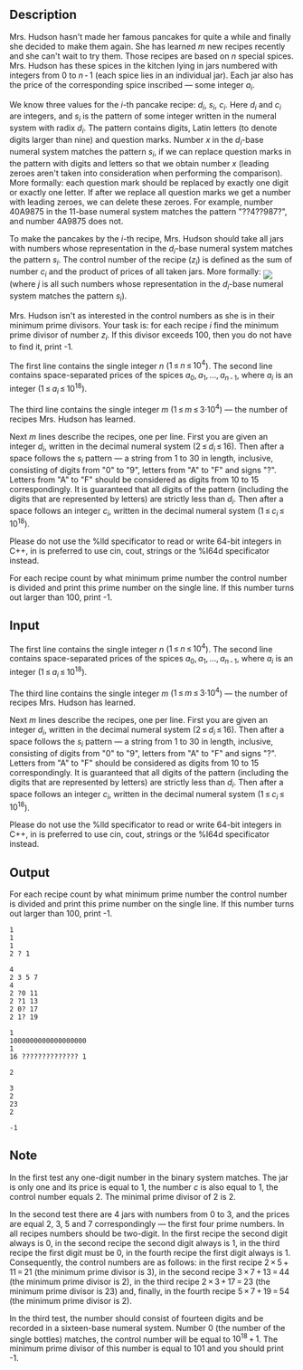 ## Description

<div><p>Mrs. Hudson hasn't made her famous pancakes for quite a while and finally she decided to make them again. She has learned <span class="tex-span"><i>m</i></span> new recipes recently and she can't wait to try them. Those recipes are based on <span class="tex-span"><i>n</i></span> special spices. Mrs. Hudson has these spices in the kitchen lying in jars <span class="tex-font-style-bf">numbered</span> with integers from <span class="tex-span">0</span> to <span class="tex-span"><i>n</i> - 1</span> (each spice lies in an individual jar). Each jar also has the <span class="tex-font-style-bf">price</span> of the corresponding spice inscribed — some integer <span class="tex-span"><i>a</i><sub class="lower-index"><i>i</i></sub></span>.</p><p>We know three values for the <span class="tex-span"><i>i</i></span>-th pancake recipe: <span class="tex-span"><i>d</i><sub class="lower-index"><i>i</i></sub></span>, <span class="tex-span"><i>s</i><sub class="lower-index"><i>i</i></sub></span>, <span class="tex-span"><i>c</i><sub class="lower-index"><i>i</i></sub></span>. Here <span class="tex-span"><i>d</i><sub class="lower-index"><i>i</i></sub></span> and <span class="tex-span"><i>c</i><sub class="lower-index"><i>i</i></sub></span> are integers, and <span class="tex-span"><i>s</i><sub class="lower-index"><i>i</i></sub></span> is the <span class="tex-font-style-underline">pattern</span> of some integer written in the numeral system with radix <span class="tex-span"><i>d</i><sub class="lower-index"><i>i</i></sub></span>. The pattern contains digits, Latin letters (to denote digits larger than nine) and question marks. Number <span class="tex-span"><i>x</i></span> in the <span class="tex-span"><i>d</i><sub class="lower-index"><i>i</i></sub></span>-base numeral system <span class="tex-font-style-underline">matches the pattern</span> <span class="tex-span"><i>s</i><sub class="lower-index"><i>i</i></sub></span>, if we can replace question marks in the pattern with digits and letters so that we obtain number <span class="tex-span"><i>x</i></span> (leading zeroes aren't taken into consideration when performing the comparison). More formally: each question mark should be replaced by exactly one digit or exactly one letter. If after we replace all question marks we get a number with leading zeroes, we can delete these zeroes. For example, number <span class="tex-font-style-tt">40A9875</span> in the <span class="tex-span">11</span>-base numeral system matches the pattern "<span class="tex-font-style-tt">??4??987?</span>", and number <span class="tex-font-style-tt">4A9875</span> does not.</p><p>To make the pancakes by the <span class="tex-span"><i>i</i></span>-th recipe, Mrs. Hudson should take all jars with <span class="tex-font-style-bf">numbers</span> whose representation in the <span class="tex-span"><i>d</i><sub class="lower-index"><i>i</i></sub></span>-base numeral system matches the pattern <span class="tex-span"><i>s</i><sub class="lower-index"><i>i</i></sub></span>. The <span class="tex-font-style-underline">control number</span> of the recipe (<span class="tex-span"><i>z</i><sub class="lower-index"><i>i</i></sub></span>) is defined as the sum of number <span class="tex-span"><i>c</i><sub class="lower-index"><i>i</i></sub></span> and the product of <span class="tex-font-style-bf">prices</span> of all taken jars. More formally: <img align="middle" class="tex-formula" src="file://GBaUJ4ou.png" style="max-width: 100.0%;max-height: 100.0%;"> (where <span class="tex-span"><i>j</i></span> is all such numbers whose representation in the <span class="tex-span"><i>d</i><sub class="lower-index"><i>i</i></sub></span>-base numeral system matches the pattern <span class="tex-span"><i>s</i><sub class="lower-index"><i>i</i></sub></span>).</p><p>Mrs. Hudson isn't as interested in the control numbers as she is in their minimum prime divisors. Your task is: for each recipe <span class="tex-span"><i>i</i></span> find the minimum prime divisor of number <span class="tex-span"><i>z</i><sub class="lower-index"><i>i</i></sub></span>. If this divisor exceeds <span class="tex-span">100</span>, then you do not have to find it, print -1.</p></div><div class="input-specification"><p>The first line contains the single integer <span class="tex-span"><i>n</i></span> (<span class="tex-span">1 ≤ <i>n</i> ≤ 10<sup class="upper-index">4</sup></span>). The second line contains space-separated prices of the spices <span class="tex-span"><i>a</i><sub class="lower-index">0</sub>, <i>a</i><sub class="lower-index">1</sub>, ..., <i>a</i><sub class="lower-index"><i>n</i> - 1</sub></span>, where <span class="tex-span"><i>a</i><sub class="lower-index"><i>i</i></sub></span> is an integer (<span class="tex-span">1 ≤ <i>a</i><sub class="lower-index"><i>i</i></sub> ≤ 10<sup class="upper-index">18</sup></span>).</p><p>The third line contains the single integer <span class="tex-span"><i>m</i></span> (<span class="tex-span">1 ≤ <i>m</i> ≤ 3·10<sup class="upper-index">4</sup></span>) — the number of recipes Mrs. Hudson has learned. </p><p>Next <span class="tex-span"><i>m</i></span> lines describe the recipes, one per line. First you are given an integer <span class="tex-span"><i>d</i><sub class="lower-index"><i>i</i></sub></span>, written in the decimal numeral system (<span class="tex-span">2 ≤ <i>d</i><sub class="lower-index"><i>i</i></sub> ≤ 16</span>). Then after a space follows the <span class="tex-span"><i>s</i><sub class="lower-index"><i>i</i></sub></span> pattern — a string from <span class="tex-span">1</span> to <span class="tex-span">30</span> in length, inclusive, consisting of digits from "<span class="tex-font-style-tt">0</span>" to "<span class="tex-font-style-tt">9</span>", letters from "<span class="tex-font-style-tt">A</span>" to "<span class="tex-font-style-tt">F</span>" and signs "<span class="tex-font-style-tt">?</span>". Letters from "<span class="tex-font-style-tt">A</span>" to "<span class="tex-font-style-tt">F</span>" should be considered as digits from <span class="tex-span">10</span> to <span class="tex-span">15</span> correspondingly. It is guaranteed that all digits of the pattern (including the digits that are represented by letters) are strictly less than <span class="tex-span"><i>d</i><sub class="lower-index"><i>i</i></sub></span>. Then after a space follows an integer <span class="tex-span"><i>c</i><sub class="lower-index"><i>i</i></sub></span>, written in the decimal numeral system (<span class="tex-span">1 ≤ <i>c</i><sub class="lower-index"><i>i</i></sub> ≤ 10<sup class="upper-index">18</sup></span>).</p><p>Please do not use the <span class="tex-font-style-tt">%lld</span> specificator to read or write 64-bit integers in С++, in is preferred to use <span class="tex-font-style-tt">cin</span>, <span class="tex-font-style-tt">cout</span>, strings or the <span class="tex-font-style-tt">%I64d</span> specificator instead.</p></div><div class="output-specification"><p>For each recipe count by what minimum prime number the control number is divided and print this prime number on the single line. If this number turns out larger than <span class="tex-span">100</span>, print -1.</p></div>

## Input

<p>The first line contains the single integer <span class="tex-span"><i>n</i></span> (<span class="tex-span">1 ≤ <i>n</i> ≤ 10<sup class="upper-index">4</sup></span>). The second line contains space-separated prices of the spices <span class="tex-span"><i>a</i><sub class="lower-index">0</sub>, <i>a</i><sub class="lower-index">1</sub>, ..., <i>a</i><sub class="lower-index"><i>n</i> - 1</sub></span>, where <span class="tex-span"><i>a</i><sub class="lower-index"><i>i</i></sub></span> is an integer (<span class="tex-span">1 ≤ <i>a</i><sub class="lower-index"><i>i</i></sub> ≤ 10<sup class="upper-index">18</sup></span>).</p><p>The third line contains the single integer <span class="tex-span"><i>m</i></span> (<span class="tex-span">1 ≤ <i>m</i> ≤ 3·10<sup class="upper-index">4</sup></span>) — the number of recipes Mrs. Hudson has learned. </p><p>Next <span class="tex-span"><i>m</i></span> lines describe the recipes, one per line. First you are given an integer <span class="tex-span"><i>d</i><sub class="lower-index"><i>i</i></sub></span>, written in the decimal numeral system (<span class="tex-span">2 ≤ <i>d</i><sub class="lower-index"><i>i</i></sub> ≤ 16</span>). Then after a space follows the <span class="tex-span"><i>s</i><sub class="lower-index"><i>i</i></sub></span> pattern — a string from <span class="tex-span">1</span> to <span class="tex-span">30</span> in length, inclusive, consisting of digits from "<span class="tex-font-style-tt">0</span>" to "<span class="tex-font-style-tt">9</span>", letters from "<span class="tex-font-style-tt">A</span>" to "<span class="tex-font-style-tt">F</span>" and signs "<span class="tex-font-style-tt">?</span>". Letters from "<span class="tex-font-style-tt">A</span>" to "<span class="tex-font-style-tt">F</span>" should be considered as digits from <span class="tex-span">10</span> to <span class="tex-span">15</span> correspondingly. It is guaranteed that all digits of the pattern (including the digits that are represented by letters) are strictly less than <span class="tex-span"><i>d</i><sub class="lower-index"><i>i</i></sub></span>. Then after a space follows an integer <span class="tex-span"><i>c</i><sub class="lower-index"><i>i</i></sub></span>, written in the decimal numeral system (<span class="tex-span">1 ≤ <i>c</i><sub class="lower-index"><i>i</i></sub> ≤ 10<sup class="upper-index">18</sup></span>).</p><p>Please do not use the <span class="tex-font-style-tt">%lld</span> specificator to read or write 64-bit integers in С++, in is preferred to use <span class="tex-font-style-tt">cin</span>, <span class="tex-font-style-tt">cout</span>, strings or the <span class="tex-font-style-tt">%I64d</span> specificator instead.</p>

## Output

<p>For each recipe count by what minimum prime number the control number is divided and print this prime number on the single line. If this number turns out larger than <span class="tex-span">100</span>, print -1.</p>





```input1
1
1
1
2 ? 1

```




```input2
4
2 3 5 7
4
2 ?0 11
2 ?1 13
2 0? 17
2 1? 19

```




```input3
1
1000000000000000000
1
16 ?????????????? 1

```




```output1
2

```




```output2
3
2
23
2

```




```output3
-1

```



## Note

<p>In the first test any one-digit number in the binary system matches. The jar is only one and its price is equal to <span class="tex-span">1</span>, the number <span class="tex-span"><i>c</i></span> is also equal to <span class="tex-span">1</span>, the control number equals <span class="tex-span">2</span>. The minimal prime divisor of <span class="tex-span">2</span> is <span class="tex-span">2</span>.</p><p>In the second test there are <span class="tex-span">4</span> jars with numbers from <span class="tex-span">0</span> to <span class="tex-span">3</span>, and the prices are equal <span class="tex-span">2</span>, <span class="tex-span">3</span>, <span class="tex-span">5</span> and <span class="tex-span">7</span> correspondingly — the first four prime numbers. In all recipes numbers should be two-digit. In the first recipe the second digit always is <span class="tex-span">0</span>, in the second recipe the second digit always is <span class="tex-span">1</span>, in the third recipe the first digit must be <span class="tex-span">0</span>, in the fourth recipe the first digit always is <span class="tex-span">1</span>. Consequently, the control numbers ​​are as follows: in the first recipe <span class="tex-span">2 × 5 + 11 = 21</span> (the minimum prime divisor is <span class="tex-span">3</span>), in the second recipe <span class="tex-span">3 × 7 + 13 = 44</span> (the minimum prime divisor is <span class="tex-span">2</span>), in the third recipe <span class="tex-span">2 × 3 + 17 = 23</span> (the minimum prime divisor is <span class="tex-span">23</span>) and, finally, in the fourth recipe <span class="tex-span">5 × 7 + 19 = 54</span> (the minimum prime divisor is <span class="tex-span">2</span>).</p><p>In the third test, the number should consist of fourteen digits and be recorded in a sixteen-base numeral system. Number <span class="tex-span">0</span> (the number of the single bottles) matches, the control number will be equal to <span class="tex-span">10<sup class="upper-index">18</sup> + 1</span>. The minimum prime divisor of this number is equal to <span class="tex-span">101</span> and you should print -1.</p>
